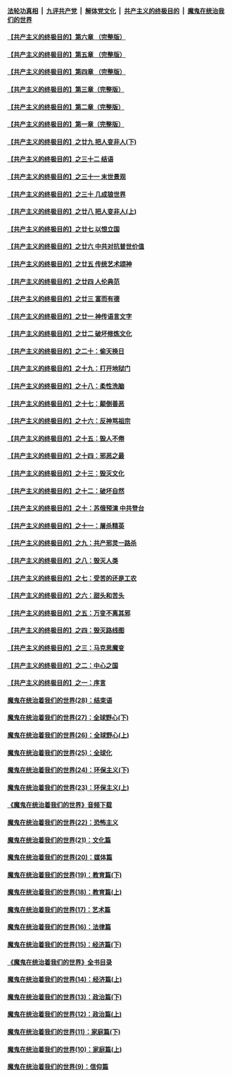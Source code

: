 ####  [法轮功真相](../../../../basic/blob/master/README.md?t=05132002) &nbsp;|&nbsp; [九评共产党](../../../../9ping.md/blob/master/README.md?t=05132002) &nbsp;|&nbsp; [解体党文化](../../../../jtdwh.md/blob/master/README.md?t=05132002)  &nbsp;|&nbsp; [共产主义的终极目的](../../../../gczydzjmd.md/blob/master/README.md?t=05132002) &nbsp;|&nbsp; [魔鬼在统治我们的世界](../../../../mgztzwmdsj.md/blob/master/README.md?t=05132002) 

#### [【共产主义的终极目的】第六章 （完整版）](../pages/nsc422/n11428913.md?t=05132002) 

#### [【共产主义的终极目的】第五章 （完整版）](../pages/nsc422/n11428912.md?t=05132002) 

#### [【共产主义的终极目的】第四章 （完整版）](../pages/nsc422/n11428907.md?t=05132002) 

#### [【共产主义的终极目的】第三章（完整版）](../pages/nsc422/n11428848.md?t=05132002) 

#### [【共产主义的终极目的】第二章（完整版）](../pages/nsc422/n11428831.md?t=05132002) 

#### [【共产主义的终极目的】第一章（完整版）](../pages/nsc422/n11417651.md?t=05132002) 

#### [【共产主义的终极目的】之廿九 把人变非人(下)](../pages/nsc422/n11344140.md?t=05132002) 

#### [【共产主义的终极目的】之三十二 结语](../pages/nsc422/n11360535.md?t=05132002) 

#### [【共产主义的终极目的】之三十一 末世景观](../pages/nsc422/n11351129.md?t=05132002) 

#### [【共产主义的终极目的】之三十 几成狼世界](../pages/nsc422/n11348280.md?t=05132002) 

#### [【共产主义的终极目的】之廿八 把人变非人(上)](../pages/nsc422/n11340492.md?t=05132002) 

#### [【共产主义的终极目的】之廿七 以恨立国](../pages/nsc422/n11336944.md?t=05132002) 

#### [【共产主义的终极目的】之廿六 中共对抗普世价值](../pages/nsc422/n11324785.md?t=05132002) 

#### [【共产主义的终极目的】之廿五 传统艺术颂神](../pages/nsc422/n11296396.md?t=05132002) 

#### [【共产主义的终极目的】之廿四 人伦典范](../pages/nsc422/n11296397.md?t=05132002) 

#### [【共产主义的终极目的】之廿三 富而有德](../pages/nsc422/n11283598.md?t=05132002) 

#### [【共产主义的终极目的】之廿一 神传语言文字](../pages/nsc422/n11263265.md?t=05132002) 

#### [【共产主义的终极目的】之廿二 破坏修炼文化](../pages/nsc422/n11245728.md?t=05132002) 

#### [【共产主义的终极目的】之二十：偷天换日](../pages/nsc422/n11238846.md?t=05132002) 

#### [【共产主义的终极目的】之十九：打开地狱门](../pages/nsc422/n11206376.md?t=05132002) 

#### [【共产主义的终极目的】之十八：柔性洗脑](../pages/nsc422/n11199994.md?t=05132002) 

#### [【共产主义的终极目的】之十七：颠倒善恶](../pages/nsc422/n11179782.md?t=05132002) 

#### [【共产主义的终极目的】之十六：反神骂祖宗](../pages/nsc422/n11166798.md?t=05132002) 

#### [【共产主义的终极目的】之十五：毁人不倦](../pages/nsc422/n11166792.md?t=05132002) 

#### [【共产主义的终极目的】之十四：邪恶之最](../pages/nsc422/n11150249.md?t=05132002) 

#### [【共产主义的终极目的】之十三：毁灭文化](../pages/nsc422/n11135227.md?t=05132002) 

#### [【共产主义的终极目的】之十二：破坏自然](../pages/nsc422/n11135214.md?t=05132002) 

#### [【共产主义的终极目的】之十：苏俄预演 中共登台](../pages/nsc422/n11118424.md?t=05132002) 

#### [【共产主义的终极目的】之十一：屠杀精英](../pages/nsc422/n11118442.md?t=05132002) 

#### [【共产主义的终极目的】之九：共产邪灵一路杀](../pages/nsc422/n11114139.md?t=05132002) 

#### [【共产主义的终极目的】之八：毁灭人类](../pages/nsc422/n11108503.md?t=05132002) 

#### [【共产主义的终极目的】之七：受苦的还是工农](../pages/nsc422/n11101809.md?t=05132002) 

#### [【共产主义的终极目的】之六：甜头和苦头](../pages/nsc422/n11096971.md?t=05132002) 

#### [【共产主义的终极目的】之五：万变不离其邪](../pages/nsc422/n11091285.md?t=05132002) 

#### [【共产主义的终极目的】之四：毁灭路线图](../pages/nsc422/n11086284.md?t=05132002) 

#### [【共产主义的终极目的】之三：马克思魔变](../pages/nsc422/n11061941.md?t=05132002) 

#### [【共产主义的终极目的】之二：中心之国](../pages/nsc422/n11047728.md?t=05132002) 

#### [【共产主义的终极目的】之一：序言](../pages/nsc422/n11086077.md?t=05132002) 

#### [魔鬼在统治着我们的世界(28)：结束语](../pages/nsc422/n10936246.md?t=05132002) 

#### [魔鬼在统治着我们的世界(27)：全球野心(下)](../pages/nsc422/n10928319.md?t=05132002) 

#### [魔鬼在统治着我们的世界(26)：全球野心(上)](../pages/nsc422/n10900318.md?t=05132002) 

#### [魔鬼在统治着我们的世界(25)：全球化](../pages/nsc422/n10788205.md?t=05132002) 

#### [魔鬼在统治着我们的世界(24)：环保主义(下)](../pages/nsc422/n10695307.md?t=05132002) 

#### [魔鬼在统治着我们的世界(23)：环保主义(上)](../pages/nsc422/n10688613.md?t=05132002) 

#### [《魔鬼在统治着我们的世界》音频下载](../pages/nsc422/n10635553.md?t=05132002) 

#### [魔鬼在统治着我们的世界(22)：恐怖主义](../pages/nsc422/n10614727.md?t=05132002) 

#### [魔鬼在统治着我们的世界(21)：文化篇](../pages/nsc422/n10597706.md?t=05132002) 

#### [魔鬼在统治着我们的世界(20)：媒体篇](../pages/nsc422/n10586579.md?t=05132002) 

#### [魔鬼在统治着我们的世界(19)：教育篇(下)](../pages/nsc422/n10564808.md?t=05132002) 

#### [魔鬼在统治着我们的世界(18)：教育篇(上)](../pages/nsc422/n10526970.md?t=05132002) 

#### [魔鬼在统治着我们的世界(17)：艺术篇](../pages/nsc422/n10499093.md?t=05132002) 

#### [魔鬼在统治着我们的世界(16)：法律篇](../pages/nsc422/n10485969.md?t=05132002) 

#### [魔鬼在统治着我们的世界(15)：经济篇(下)](../pages/nsc422/n10469975.md?t=05132002) 

#### [《魔鬼在统治着我们的世界》全书目录](../pages/nsc422/n10464261.md?t=05132002) 

#### [魔鬼在统治着我们的世界(14)：经济篇(上)](../pages/nsc422/n10457370.md?t=05132002) 

#### [魔鬼在统治着我们的世界(13)：政治篇(下)](../pages/nsc422/n10448270.md?t=05132002) 

#### [魔鬼在统治着我们的世界(12)：政治篇(上)](../pages/nsc422/n10444576.md?t=05132002) 

#### [魔鬼在统治着我们的世界(11)：家庭篇(下)](../pages/nsc422/n10440961.md?t=05132002) 

#### [魔鬼在统治着我们的世界(10)：家庭篇(上)](../pages/nsc422/n10435448.md?t=05132002) 

#### [魔鬼在统治着我们的世界(9)：信仰篇](../pages/nsc422/n10432159.md?t=05132002) 

